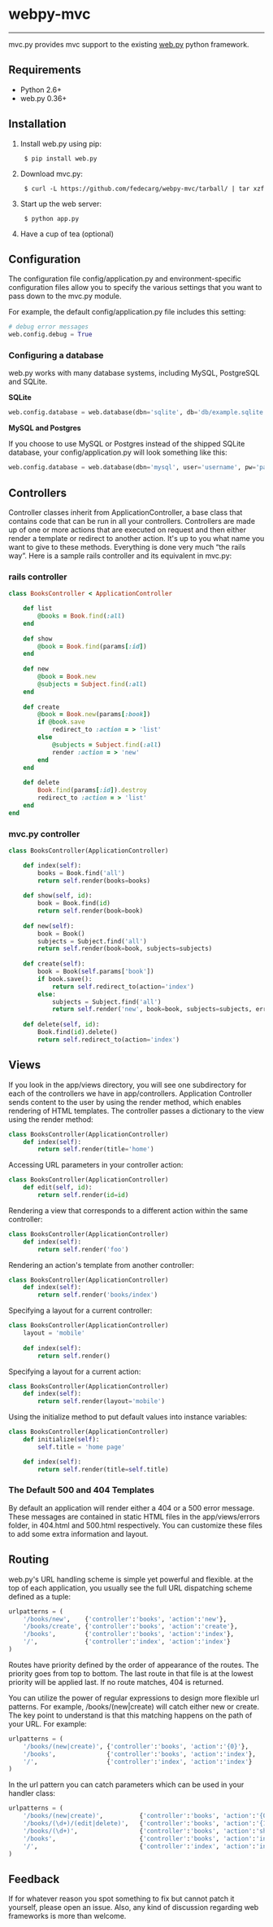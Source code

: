 # webpy-mvc
- - -

mvc.py provides mvc support to the existing [web.py](http://webpy.org/) python framework.

## Requirements

* Python 2.6+
* web.py 0.36+

## Installation

1. Install web.py using pip:

        $ pip install web.py

2. Download mvc.py:

        $ curl -L https://github.com/fedecarg/webpy-mvc/tarball/ | tar xzf

3. Start up the web server:

        $ python app.py

4. Have a cup of tea (optional)

## Configuration

The configuration file config/application.py and environment-specific configuration files allow you to specify the various settings that you want to pass down to the mvc.py module.

For example, the default config/application.py file includes this setting:

```python
# debug error messages
web.config.debug = True
```

### Configuring a database

web.py works with many database systems, including MySQL, PostgreSQL and SQLite.

**SQLite**

```python
web.config.database = web.database(dbn='sqlite', db='db/example.sqlite')
```

**MySQL and Postgres**

If you choose to use MySQL or Postgres instead of the shipped SQLite database, your config/application.py will look something like this: 

```python
web.config.database = web.database(dbn='mysql', user='username', pw='password', db='example')
```

## Controllers

Controller classes inherit from ApplicationController, a base class that contains code that can be run in all your controllers. Controllers are made up of one or more actions that are executed on request and then either render a template or redirect to another action. It's up to you what name you want to give to these methods. Everything is done very much “the rails way”. Here is a sample rails controller and its equivalent in mvc.py:

### rails controller

```ruby
class BooksController < ApplicationController

    def list
        @books = Book.find(:all)
    end
    
    def show
        @book = Book.find(params[:id])
    end
    
    def new
        @book = Book.new
        @subjects = Subject.find(:all)
    end
    
    def create
        @book = Book.new(params[:book])
        if @book.save
            redirect_to :action = > 'list'
        else
            @subjects = Subject.find(:all)
            render :action = > 'new'
        end
    end
    
    def delete
        Book.find(params[:id]).destroy
        redirect_to :action = > 'list'
    end
end
```

### mvc.py controller

```python
class BooksController(ApplicationController)

    def index(self):
        books = Book.find('all')
        return self.render(books=books)
        
    def show(self, id):
        book = Book.find(id)
        return self.render(book=book)
        
    def new(self):
        book = Book()
        subjects = Subject.find('all')
        return self.render(book=book, subjects=subjects)
    
    def create(self):
        book = Book(self.params['book'])
        if book.save():
            return self.redirect_to(action='index')
        else:
            subjects = Subject.find('all')
            return self.render('new', book=book, subjects=subjects, error='Error message') 
    
    def delete(self, id):
        Book.find(id).delete()
        return self.redirect_to(action='index')
```

## Views

If you look in the app/views directory, you will see one subdirectory for each of the controllers we have in app/controllers. Application Controller sends content to the user by using the render method, which enables rendering of HTML templates. The controller passes a dictionary to the view using the render method:

```python
class BooksController(ApplicationController)
    def index(self):
        return self.render(title='home')
```

Accessing URL parameters in your controller action:

```python
class BooksController(ApplicationController)
    def edit(self, id):
        return self.render(id=id)
```

Rendering a view that corresponds to a different action within the same controller:

```python
class BooksController(ApplicationController)
    def index(self):
        return self.render('foo')
```

Rendering an action's template from another controller:

```python
class BooksController(ApplicationController)
    def index(self):
        return self.render('books/index')
```

Specifying a layout for a current controller:

```python
class BooksController(ApplicationController)
    layout = 'mobile'
    
    def index(self):
        return self.render()
```

Specifying a layout for a current action:

```python
class BooksController(ApplicationController)
    def index(self):
        return self.render(layout='mobile')
```

Using the initialize method to put default values into instance variables:

```python
class BooksController(ApplicationController)
    def initialize(self):
        self.title = 'home page'

    def index(self):
        return self.render(title=self.title)
```


### The Default 500 and 404 Templates

By default an application will render either a 404 or a 500 error message. These messages are contained in static HTML files in the app/views/errors folder, in 404.html and 500.html respectively. You can customize these files to add some extra information and layout.

## Routing

web.py's URL handling scheme is simple yet powerful and flexible. at the top of each application, you usually see the full URL dispatching scheme defined as a tuple:

```python
urlpatterns = (
    '/books/new',    {'controller':'books', 'action':'new'},
    '/books/create', {'controller':'books', 'action':'create'},
    '/books',        {'controller':'books', 'action':'index'},
    '/',             {'controller':'index', 'action':'index'}
)
```
Routes have priority defined by the order of appearance of the routes. The priority goes from top to bottom. The last route in that file is at the lowest priority will be applied last. If no route matches, 404 is returned.

You can utilize the power of regular expressions to design more flexible url patterns. For example, /books/(new|create) will catch either new or create. The key point to understand is that this matching happens on the path of your URL. For example:

```python
urlpatterns = (
    '/books/(new|create)', {'controller':'books', 'action':'{0}'},
    '/books',              {'controller':'books', 'action':'index'},
    '/',                   {'controller':'index', 'action':'index'}
)
```

In the url pattern you can catch parameters which can be used in your handler class:

```python
urlpatterns = (
    '/books/(new|create)',          {'controller':'books', 'action':'{0}'},
    '/books/(\d+)/(edit|delete)',   {'controller':'books', 'action':'{1}'},
    '/books/(\d+)',                 {'controller':'books', 'action':'show'},
    '/books',                       {'controller':'books', 'action':'index'},
    '/',                            {'controller':'index', 'action':'index'}
)
```

## Feedback

If for whatever reason you spot something to fix but cannot patch it yourself, please open an issue.  Also, any kind of discussion regarding web frameworks is more than welcome.




 